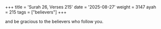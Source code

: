 +++
title = 'Surah 26, Verses 215'
date = '2025-08-27'
weight = 3147
ayah = 215
tags = ["believers"]
+++

and be gracious to the believers who follow you.